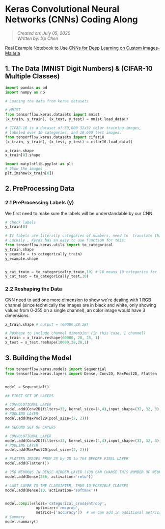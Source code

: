 # Keras Convolutional Neural Networks (CNNs) Coding Along
> *Created on: July 05, 2020*<br/>
> *Written by: Xp Chen*<br/>

Real Example Notebook to Use [CNNs for Deep Learning on Custom Images-Malaria](https://github.com/xipengchen/Learn-Deep-Learning-with-Tensorflow/blob/master/03-Deep-Learning-Custom-Images-Malaria.ipynb)

## 1. The Data (MNIST Digit Numbers) & (CIFAR-10 Multiple Classes)

```python
import pandas as pd
import numpy as np

# Loading the data from keras datasets

# MNIST
from tensorflow.keras.datasets import mnist
(x_train, y_train), (x_test, y_test) = mnist.load_data()

# CIFAR-10 is a dataset of 50,000 32x32 color training images, 
# labeled over 10 categories, and 10,000 test images.
from tensorflow.keras.datasets import cifar10
(x_train, y_train), (x_test, y_test) = cifar10.load_data()

x_train.shape
x_train[0].shape

import matplotlib.pyplot as plt
# Show the images
plt.imshow(x_train[0])
```
## 2. PreProcessing Data
### 2.1 PreProcessing Labels (y)
We first need to make sure the labels will be understandable by our CNN.
```python
# Check labels
y_train[0]

# If labels are literally categories of numbers, need to  translate this to be "one hot encoded" so that CNN can understand, otherwise it will think this is some sort of regression problem on a continuous axis.
# Luckily , Keras has an easy to use function for this:
from tensorflow.keras.utils import to_categorical
y_train.shape
y_example = to_categorical(y_train)
y_example.shape


y_cat_train = to_categorical(y_train,10) # 10 means 10 categories for labels
y_cat_test = to_categorical(y_test,10)


```

### 2.2 Reshaping the Data
 CNN need to add one more dimension to show we're dealing with 1 RGB channel (since technically the images are in black and white, only showing values from 0-255 on a single channel), an color image would have 3 dimensions.
```python
x_train.shape # output = (60000,28,28)

# Reshape to include channel dimension (in this case, 1 channel)
x_train = x_train.reshape(60000, 28, 28, 1)
x_test = x_test.reshape(10000,28,28,1)

```

## 3. Building the Model

```python
from tensorflow.keras.models import Sequential
from tensorflow.keras.layers import Dense, Conv2D, MaxPool2D, Flatten


model = Sequential()

## FIRST SET OF LAYERS

# CONVOLUTIONAL LAYER
model.add(Conv2D(filters=32, kernel_size=(4,4),input_shape=(32, 32, 3), activation='relu',))
# POOLING LAYER
model.add(MaxPool2D(pool_size=(2, 2)))

## SECOND SET OF LAYERS

# CONVOLUTIONAL LAYER
model.add(Conv2D(filters=32, kernel_size=(4,4),input_shape=(32, 32, 3), activation='relu',))
# POOLING LAYER
model.add(MaxPool2D(pool_size=(2, 2)))

# FLATTEN IMAGES FROM 28 by 28 to 764 BEFORE FINAL LAYER
model.add(Flatten())

# 256 NEURONS IN DENSE HIDDEN LAYER (YOU CAN CHANGE THIS NUMBER OF NEURONS)
model.add(Dense(256, activation='relu'))

# LAST LAYER IS THE CLASSIFIER, THUS 10 POSSIBLE CLASSES
model.add(Dense(10, activation='softmax'))


model.compile(loss='categorical_crossentropy',
              optimizer='rmsprop',
              metrics=['accuracy'])  # we can add in additional metrics https://keras.io/metrics/
# Summary
model.summary()
```
